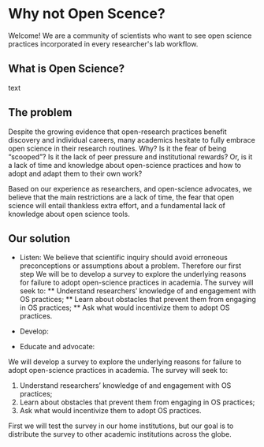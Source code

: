 # Why not Open Scence?

Welcome! We are a community of scientists who want to see open science practices incorporated in every researcher's lab workflow. 

## What is Open Science? 
text

## The problem

Despite the growing evidence that open-research practices benefit discovery and individual careers, many academics hesitate to fully embrace open science in their research routines. Why? Is it the fear of being “scooped”? Is it the lack of peer pressure and institutional rewards? Or, is it a lack of time and knowledge about open-science practices and how to adopt and adapt them to their own work? 

Based on our experience as researchers, and open-science advocates, we believe that the main restrictions are a lack of time, the fear that open science will entail thankless extra effort, and a fundamental lack of knowledge about open science tools.

## Our solution

* Listen: We believe that scientific inquiry should avoid erroneous preconceptions or assumptions about a problem. Therefore our first step We will be to develop a survey to explore the underlying reasons for failure to adopt open-science practices in academia. 
The survey will seek to:
      ** Understand researchers’ knowledge of and engagement with OS practices; 
      ** Learn about obstacles that prevent them from engaging in OS practices; 
      ** Ask what would incentivize them to adopt OS practices.

* Develop:

* Educate and advocate:

We will develop a survey to explore the underlying reasons for failure to adopt open-science practices in academia. The survey will seek to:

1) Understand researchers’ knowledge of and engagement with OS practices; 
2) Learn about obstacles that prevent them from engaging in OS practices; 
3) Ask what would incentivize them to adopt OS practices.

First we will test the survey in our home institutions, but our goal is to distribute the survey to other academic institutions across the globe.

